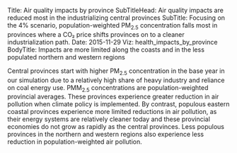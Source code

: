 Title: Air quality impacts by province
SubTitleHead: Air quality impacts are reduced most in the industrializing central provinces
SubTitle: Focusing on the 4% scenario, population-weighted PM<sub>2.5</sub> concentration falls most in provinces where a CO₂ price shifts provinces on to a cleaner industrialization path.
Date: 2015-11-29
Viz: health_impacts_by_province
BodyTitle: Impacts are more limited along the coasts and in the less populated northern and western regions

Central provinces start with higher PM<sub>2.5</sub> concentration in the base year in our simulation due to a relatively high share of heavy industry and reliance on coal energy use. PMM<sub>2.5</sub> concentrations are population-weighted provincial averages. These provinces experience greater reduction in air pollution when climate policy is implemented. By contrast, populous eastern coastal provinces experience more limited reductions in air pollution, as their energy systems are relatively cleaner today and these provincial economies do not grow as rapidly as the central provinces. Less populous provinces in the northern and western regions also experience less reduction in population-weighted air pollution.
